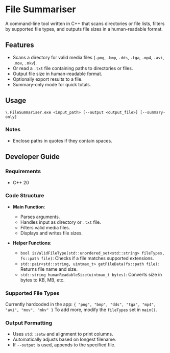 # File Summariser
A command-line tool written in C++ that scans directories or file lists, filters by supported file types, and outputs file sizes in a human-readable format. 

## Features
-   Scans a directory for valid media files (`.png`, `.bmp`, `.dds`, `.tga`, `.mp4`, `.avi`, `.mov`, `.mkv`).
-   Or read a `.txt` file containing paths to directories or files.
-   Output file size in human-readable format.
-   Optionally export results to a file.
-   Summary-only mode for quick totals.

## Usage
`\.FileSummariser.exe <input_path> [--output <output_file>] [--summary-only]`

### Notes
-   Enclose paths in quotes if they contain spaces.

## Developer Guide
### Requirements
- C++ 20
### Code Structure

-   **Main Function**:
    -   Parses arguments.
    -   Handles input as directory or `.txt` file.
    -   Filters valid media files.
    -   Displays and writes file sizes.
        
-   **Helper Functions**:
    -   `bool isValidFileType(std::unordered_set<std::string> fileTypes, fs::path file)`:
	    Checks if a file matches supported extensions.
    -   `std::pair<std::string, uintmax_t> getFileData(fs::path file)`:  Returns file name and size.
    -   `std::string humanReadableSize(uintmax_t bytes)`: Converts size in bytes to KB, MB, etc.

### Supported File Types
Currently hardcoded in the app:
`{ "png", "bmp", "dds", "tga", "mp4", "avi", "mov", "mkv" }`
To add more, modify the `fileTypes` set in `main()`.

### Output Formatting
-   Uses `std::setw` and alignment to print columns.
-   Automatically adjusts based on longest filename.
-   If `--output` is used, appends to the specified file.
